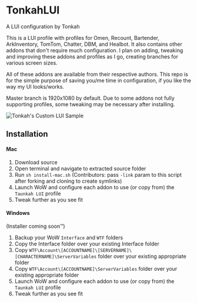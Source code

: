 # TonkahLUI
A LUI configuration by Tonkah

This is a LUI profile with profiles for Omen, Recount, Bartender, ArkInventory, TomTom, Chatter, DBM, and Healbot. It also contains other addons that don't require much configuration. I plan on adding, tweaking and improving these addons and profiles as I go, creating branches for various screen sizes.

All of these addons are available from their respective authors. This repo is for the simple purpose of saving you/me time in configuration, if you like the way my UI looks/works.

Master branch is 1920x1080 by default. Due to some addons not fully supporting profiles, some tweaking may be necessary after installing.

![Tonkah's Custom LUI Sample](https://cdn.discordapp.com/attachments/135080106983948288/234858454160769024/Screen_Shot_2016-10-09_at_7.54.07_PM.png)

## Installation

#### Mac

1. Download source
1. Open terminal and navigate to extracted source folder
1. Run `sh install-mac.sh` (Contributors: pass `-link` param to this script after forking and cloning to create symlinks)
1. Launch WoW and configure each addon to use (or copy from) the `Taunkah LUI` profile
1. Tweak further as you see fit

#### Windows

(Installer coming soon™)

1. Backup your WoW `Interface` and `WTF` folders
1. Copy the Interface folder over your existing Interface folder
1. Copy `WTF\Account\[ACCOUNTNAME]\[SERVERNAME]\[CHARACTERNAME]\ServerVariables` folder over your existing appropriate folder
1. Copy `WTF\Account\[ACCOUNTNAME]\ServerVariables` folder over your existing appropriate folder
1. Launch WoW and configure each addon to use (or copy from) the `Taunkah LUI` profile
1. Tweak further as you see fit
